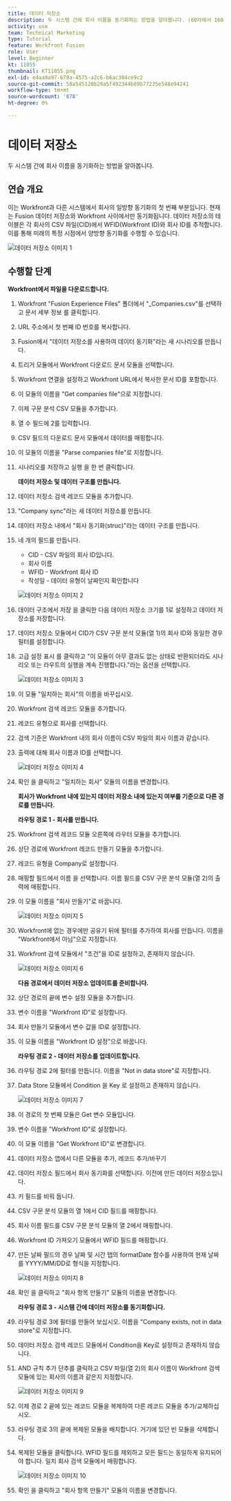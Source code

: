 ```yaml
---
title: 데이터 저장소
description: 두 시스템 간에 회사 이름을 동기화하는 방법을 알아봅니다. (60자에서 160자 사이여야 하지만 59자)
activity: use
team: Technical Marketing
type: Tutorial
feature: Workfront Fusion
role: User
level: Beginner
kt: 11055
thumbnail: KT11055.png
exl-id: e4aa9a97-679a-4575-a2c6-b6ac304ce9c2
source-git-commit: 58a545120b29a5f492344b89b77235e548e94241
workflow-type: tm+mt
source-wordcount: '878'
ht-degree: 0%

---
```


# 데이터 저장소

두 시스템 간에 회사 이름을 동기화하는 방법을 알아봅니다.

## 연습 개요

이는 Workfront과 다른 시스템에서 회사의 일방향 동기화의 첫 번째 부분입니다. 현재는 Fusion 데이터 저장소와 Workfront 사이에서만 동기화됩니다. 데이터 저장소의 테이블은 각 회사의 CSV 파일(CID)에서 WFID(Workfront ID)와 회사 ID를 추적합니다. 이를 통해 미래의 특정 시점에서 양방향 동기화를 수행할 수 있습니다.

![데이터 저장소 이미지 1](../12-exercises/assets/data-stores-walkthrough-1.png)

## 수행할 단계

**Workfront에서 파일을 다운로드합니다.**

1. Workfront &quot;Fusion Experience Files&quot; 폴더에서 &quot;_Companies.csv&quot;를 선택하고 문서 세부 정보 를 클릭합니다.
1. URL 주소에서 첫 번째 ID 번호를 복사합니다.
1. Fusion에서 &quot;데이터 저장소를 사용하여 데이터 동기화&quot;라는 새 시나리오를 만듭니다.
1. 트리거 모듈에서 Workfront 다운로드 문서 모듈을 선택합니다.
1. Workfront 연결을 설정하고 Workfront URL에서 복사한 문서 ID를 포함합니다.
1. 이 모듈의 이름을 &quot;Get companies file&quot;으로 지정합니다.
1. 이제 구문 분석 CSV 모듈을 추가합니다.
1. 열 수 필드에 2를 입력합니다.
1. CSV 필드의 다운로드 문서 모듈에서 데이터를 매핑합니다.
1. 이 모듈의 이름을 &quot;Parse companies file&quot;로 지정합니다.
1. 시나리오를 저장하고 실행 을 한 번 클릭합니다.

   **데이터 저장소 및 데이터 구조를 만듭니다.**

1. 데이터 저장소 검색 레코드 모듈을 추가합니다.
1. &quot;Company sync&quot;라는 새 데이터 저장소를 만듭니다.
1. 데이터 저장소 내에서 &quot;회사 동기화(struc)&quot;라는 데이터 구조를 만듭니다.
1. 네 개의 필드를 만듭니다.

   + CID - CSV 파일의 회사 ID입니다.
   + 회사 이름
   + WFID - Workfront 회사 ID
   + 작성일 - 데이터 유형이 날짜인지 확인합니다

   ![데이터 저장소 이미지 2](../12-exercises/assets/data-stores-walkthrough-2.png)

1. 데이터 구조에서 저장 을 클릭한 다음 데이터 저장소 크기를 1로 설정하고 데이터 저장소를 저장합니다.
1. 데이터 저장소 모듈에서 CID가 CSV 구문 분석 모듈(열 1)의 회사 ID와 동일한 경우 필터를 설정합니다.
1. 고급 설정 표시 를 클릭하고 &quot;이 모듈이 아무 결과도 없는 상태로 반환되더라도 시나리오 또는 라우트의 실행을 계속 진행합니다.&quot;라는 옵션을 선택합니다.

   ![데이터 저장소 이미지 3](../12-exercises/assets/data-stores-walkthrough-3.png)

1. 이 모듈 &quot;일치하는 회사&quot;의 이름을 바꾸십시오.
1. Workfront 검색 레코드 모듈을 추가합니다.
1. 레코드 유형으로 회사를 선택합니다.
1. 검색 기준은 Workfront 내의 회사 이름이 CSV 파일의 회사 이름과 같습니다.
1. 출력에 대해 회사 이름과 ID를 선택합니다.

   ![데이터 저장소 이미지 4](../12-exercises/assets/data-stores-walkthrough-4.png)

1. 확인 을 클릭하고 &quot;일치하는 회사&quot; 모듈의 이름을 변경합니다.

   **회사가 Workfront 내에 있는지 데이터 저장소 내에 있는지 여부를 기준으로 다른 경로를 만듭니다.**

   **라우팅 경로 1 - 회사를 만듭니다.**

1. Workfront 검색 레코드 모듈 오른쪽에 라우터 모듈을 추가합니다.
1. 상단 경로에 Workfront 레코드 만들기 모듈을 추가합니다.
1. 레코드 유형을 Company로 설정합니다.
1. 매핑할 필드에서 이름 을 선택합니다. 이름 필드를 CSV 구문 분석 모듈(열 2)의 출력에 매핑합니다.
1. 이 모듈 이름을 &quot;회사 만들기&quot;로 바꿉니다.

   ![데이터 저장소 이미지 5](../12-exercises/assets/data-stores-walkthrough-5.png)

1. Workfront에 없는 경우에만 공유기 뒤에 필터를 추가하여 회사를 만듭니다. 이름을 &quot;Workfront에서 아님&quot;으로 지정합니다.
1. Workfront 검색 모듈에서 &quot;조건&quot;을 ID로 설정하고, 존재하지 않습니다.

   ![데이터 저장소 이미지 6](../12-exercises/assets/data-stores-walkthrough-6.png)

   **다음 경로에서 데이터 저장소 업데이트를 준비합니다.**

1. 상단 경로의 끝에 변수 설정 모듈을 추가합니다.
1. 변수 이름을 &quot;Workfront ID&quot;로 설정합니다.
1. 회사 만들기 모듈에서 변수 값을 ID로 설정합니다.
1. 이 모듈 이름을 &quot;Workfront ID 설정&quot;으로 바꿉니다.

   **라우팅 경로 2 - 데이터 저장소를 업데이트합니다.**

1. 라우팅 경로 2에 필터를 만듭니다. 이름을 &quot;Not in data store&quot;로 지정합니다.

1. Data Store 모듈에서 Condition 을 Key 로 설정하고 존재하지 않습니다.

   ![데이터 저장소 이미지 7](../12-exercises/assets/data-stores-walkthrough-7.png)

1. 이 경로의 첫 번째 모듈은 Get 변수 모듈입니다.
1. 변수 이름을 &quot;Workfront ID&quot;로 설정합니다.
1. 이 모듈 이름을 &quot;Get Workfront ID&quot;로 변경합니다.
1. 데이터 저장소 앱에서 다른 모듈을 추가, 레코드 추가/바꾸기
1. 데이터 저장소 필드에서 회사 동기화를 선택합니다. 이전에 만든 데이터 저장소입니다.
1. 키 필드를 비워 둡니다.
1. CSV 구문 분석 모듈의 열 1에서 CID 필드를 매핑합니다.
1. 회사 이름 필드를 CSV 구문 분석 모듈의 열 2에서 매핑합니다.
1. Workfront ID 가져오기 모듈에서 WFID 필드를 매핑합니다.
1. 만든 날짜 필드의 경우 날짜 및 시간 탭의 formatDate 함수를 사용하여 현재 날짜를 YYYY/MM/DD로 형식을 지정합니다.

   ![데이터 저장소 이미지 8](../12-exercises/assets/data-stores-walkthrough-8.png)

1. 확인 을 클릭하고 &quot;회사 항목 만들기&quot; 모듈의 이름을 변경합니다.

   **라우팅 경로 3 - 시스템 간에 데이터 저장소를 동기화합니다.**

1. 라우팅 경로 3에 필터를 만들어 보십시오. 이름을 &quot;Company exists, not in data store&quot;로 지정합니다.
1. 데이터 저장소 검색 레코드 모듈에서 Condition을 Key로 설정하고 존재하지 않습니다.
1. AND 규칙 추가 단추를 클릭하고 CSV 파일(열 2)의 회사 이름이 Workfront 검색 모듈에 있는 회사의 이름과 같은지 지정합니다.

   ![데이터 저장소 이미지 9](../12-exercises/assets/data-stores-walkthrough-9.png)

1. 이제 경로 2 끝에 있는 레코드 모듈을 복제하여 다른 레코드 모듈을 추가/교체하십시오.
1. 라우팅 경로 3의 끝에 복제된 모듈을 배치합니다. 거기에 있던 빈 모듈을 삭제합니다.
1. 복제된 모듈을 클릭합니다. WFID 필드를 제외하고 모든 필드는 동일하게 유지되어야 합니다. 일치 회사 검색 모듈에서 매핑합니다.

   ![데이터 저장소 이미지 10](../12-exercises/assets/data-stores-walkthrough-10.png)

1. 확인 을 클릭하고 &quot;회사 항목 만들기&quot; 모듈의 이름을 변경합니다.
